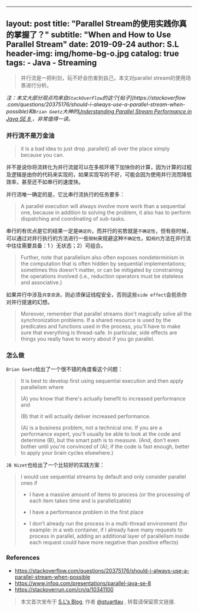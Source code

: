 
---
layout:     post
title:      "Parallel Stream的使用实践你真的掌握了？"
subtitle:   "When and How to Use Parallel Stream"
date:       2019-09-24
author:     S.L
header-img: img/home-bg-o.jpg
catalog: true
tags:
    - Java
    - Streaming
---
   
> 并行流是一把利剑，玩不好会伤害到自己，本文对parallel stream的使用场景进行分析。

*注：本文大部分观点均来自`StackOverFlow`的这个[帖子](https://stackoverflow
.com/questions/20375176/should-i-always-use-a-parallel-stream-when-possible)和`Brian Goetz`大神的[Understanding Parallel Stream Performance in Java SE 8
](https://www.infoq.com/presentations/parallel-java-se-8/)，非常值得一读。*

### 并行流不是万金油
> it is a bad idea to just drop .parallel() all over the place simply because you can.

并不是说你将流转化为并行流就可以在多核环境下加快你的计算，因为计算的过程及逻辑是由你的代码来实现的，如果实现写的不好，可能会因为使用并行流而降低效率，甚至还不如串行的速度快。

并行流唯一确定的是，它比串行流执行的任务要多：
> A parallel execution will always involve more work than a sequential one, because in addition to solving the problem, it also has to perform dispatching and coordinating of sub-tasks.


串行的有优点是它的结果一定是`确定的`，而并行的劣势就是`不确定性`，但有些时候，可以通过对并行执行的方法进行一些`限制`来规避这种`不确定性`，如`规约`方法在并行流中往往需要具备：1
）无状态；2）可组合。
> Further, note that parallelism also often exposes nondeterminism in the computation that is often hidden by sequential implementations; sometimes this doesn't matter, or can be mitigated by constraining the operations involved (i.e., reduction operators must be stateless and associative.)
  

如果并行中涉及`共享资源`，则必须保证线程安全，否则这些`side effect`会扼杀你对并行提速的幻想。
> Moreover, remember that parallel streams don't magically solve all the synchronization problems.
 If a shared resource is used by the predicates and functions used in the process, 
 you'll have to make sure that everything is thread-safe. In particular, side effects are things you really have to worry about if you go parallel.


### 怎么做
`Brian Goetz`给出了一个很不错的角度看这个问题：
> It is best to develop first using sequential execution and then apply parallelism where
> 
> (A) you know that there's actually benefit to increased performance and
> 
> (B) that it will actually deliver increased performance. 
>
> (A) is a business problem, not a technical one. 
> If you are a performance expert, you'll usually be able to look at the code and determine (B), 
> but the smart path is to measure. (And, don't even bother until you're convinced of (A); if the 
code is fast enough, better to apply your brain cycles elsewhere.)

`JB Nizet`也给出了一个比较好的实践方案：
>  I would use sequential streams by default and only consider parallel ones if
>  
>  - I have a massive amount of items to process (or the processing of each item takes time and is 
parallelizable)
>  
>  - I have a performance problem in the first place
>  
>  - I don't already run the process in a multi-thread environment (for example: in a web 
container, if I already have many requests to process in parallel, adding an additional layer of parallelism inside each request could have more negative than positive effects)

### References
- https://stackoverflow.com/questions/20375176/should-i-always-use-a-parallel-stream-when-possible
- https://www.infoq.com/presentations/parallel-java-se-8
- https://stackoverrun.com/cn/q/10341100

> 本文首次发布于 [S.L's Blog](https://liushuo.me), 作者 [@stuartlau](http://github.com/stuartlau) ,
转载请保留原文链接.
